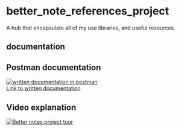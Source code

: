 # better_note_references_project
A hub that encapsulate all of my use libraries, and useful resources.
## documentation

## Postman documentation 

[![written documentation in postman](https://res.cloudinary.com/postman/image/upload/t_team_logo_pubdoc/v1/team/768118b36f06c94b0306958b980558e6915839447e859fe16906e29d683976f0)](https://documenter.getpostman.com/view/11996006/TVmS6uJx#37bf9bf9-02ad-4fe3-82a0-e5c86e3ff8b1)  
[Link to written documentation](https://documenter.getpostman.com/view/11996006/TVmS6uJx#37bf9bf9-02ad-4fe3-82a0-e5c86e3ff8b1m)

## Video explanation

[![Better notes project tour](https://i.ytimg.com/vi/4QOYBY71pTU/hqdefault.jpg?sqp=-oaymwEcCNACELwBSFXyq4qpAw4IARUAAIhCGAFwAcABBg==&rs=AOn4CLDQfWP5pB7q6hxXenonpkWhy73YsQ)](https://www.youtube.com/watch?v=4QOYBY71pTU)
